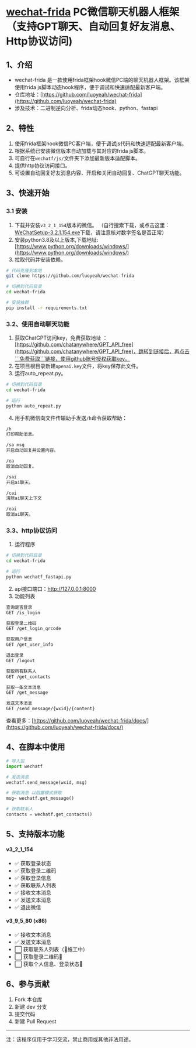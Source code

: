 
# [wechat-frida](https://github.com/luoyeah/wechat-frida) PC微信聊天机器人框架 （支持GPT聊天、自动回复好友消息、Http协议访问)
## 1、介绍
* wechat-frida 是一款使用frida框架hook微信PC端的聊天机器人框架。该框架使用frida js脚本动态hook程序，便于调试和快速适配最新客户端。
* 仓库地址：[https://github.com/luoyeah/wechat-frida](https://github.com/luoyeah/wechat-frida)
* 涉及技术：二进制逆向分析、frida动态hook、python、fastapi

## 2、特性

1. 使用frida框架hook微信PC客户端，便于调试js代码和快速适配最新客户端。
2. 根据系统已安装微信版本自动加载与其对应的frida js脚本。
3. 可自行在```wechatf/js/```文件夹下添加最新版本适配脚本。
4. 提供http协议访问接口。
5. 可设置自动回复好友消息内容、开启和关闭自动回复、ChatGPT聊天功能。
## 3、快速开始
### 3.1 安装
1. 下载并安装```v3_2_1_154```版本的微信。 （自行搜索下载，或点击这里：[WeChatSetup-3.2.1.154.exe](https://www.dngswin10.com/pcrj/15.html)下载，请注意核对数字签名是否正常）
2. 安装python3.8及以上版本,下载地址:[https://www.python.org/downloads/windows/](https://www.python.org/downloads/windows/)
4. 拉取代码并安装依赖。
```bash
# 代码克隆到本地
git clone https://github.com/luoyeah/wechat-frida

# 切换到代码目录
cd wechat-frida

# 安装依赖
pip install -r requirements.txt
```
###  3.2、使用自动聊天功能
1. 获取ChatGPT访问key，免费获取地址 ：[https://github.com/chatanywhere/GPT_API_free](https://github.com/chatanywhere/GPT_API_free)，跳转到链接后，再点击```免费获取```链接，使用github账号授权获取key。
2. 在项目根目录新建```openai.key```文件，将key保存此文件。
3. 运行auto_repeat.py。

```bash
# 切换到代码目录
cd wechat-frida

# 运行
python auto_repeat.py
```
4. 用手机微信向文件传输助手发送```/h```命令获取帮助：
 ```bash
/h
打印帮助消息。

/sa msg
开启自动回复并设置内容。

/ea
取消自动回复。

/sai
开启ai聊天。

/cai
清除ai聊天上下文

/eai
取消ai聊天。
 ```
### 3.3、http协议访问

1. 运行程序
```bash
# 切换到代码目录
cd wechat-frida

# 运行
python wechatf_fastapi.py
```
2. api接口端口：http://127.0.0.1:8000
3. 功能列表
```bash
查询是否登录
GET /is_login

获取登录二维码
GET /get_login_qrcode

获取用户信息
GET /get_user_info

退出登录
GET /logout

获取所有联系人
GET /get_contacts

获取一条文本消息
GET /get_message

发送文本消息
GET /send_message/{wxid}/{content}
```
查看更多：[https://github.com/luoyeah/wechat-frida/docs/](https://github.com/luoyeah/wechat-frida/docs/)
## 4、在脚本中使用
```python
# 导入包
import wechatf

# 发送消息
wechatf.send_message(wxid, msg)

# 获取消息 以阻塞模式获取
msg= wechatf.get_message()

# 获取联系人
contacts = wechatf.get_contacts()
```

## 5、支持版本功能

#### v3_2_1_154

* ✅ 获取登录状态
* ✅ 获取登录二维码
* ✅ 获取登录信息
* ✅ 获取联系人列表
* ✅ 接收文本消息
* ✅ 发送文本消息
* ✅ 退出微信

#### v3_9_5_80 (x86)

* ✅ 接收文本消息
* ✅ 发送文本消息
* ⬜ 获取联系人列表（🚧施工中）
* ⬜ 获取登录二维码🚧
* ⬜ 获取个人信息、登录状态🚧


##  6、参与贡献

1.  Fork 本仓库
2.  新建 dev 分支
3.  提交代码
4.  新建 Pull Request

-----------------------------------
注：该程序仅用于学习交流，禁止商用或其他非法用途。